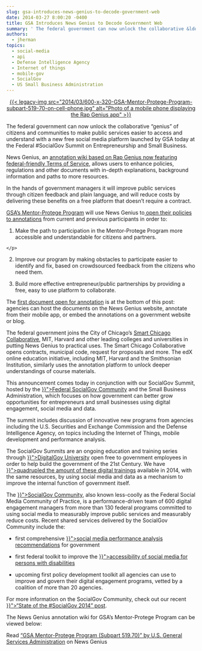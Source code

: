 ```yaml
---
slug: gsa-introduces-news-genius-to-decode-government-web
date: 2014-03-27 8:00:20 -0400
title: GSA Introduces News Genius to Decode Government Web
summary: ' The federal government can now unlock the collaborative &ldquo;genius&rdquo; of citizens and communities to make public services easier to access and understand with a new free social media platform launched by GSA today at the Federal #SocialGov Summit on Entrepreneurship and'
authors:
  - jherman
topics:
  - social-media
  - api
  - Defense Intelligence Agency
  - Internet of things
  - mobile-gov
  - SocialGov
  - US Small Business Administration
---
```


<p dir="ltr" style="text-align: center;">
  <a href="https://s3.amazonaws.com/digitalgov/_legacy-img/2014/03/photo-4.jpg">{{< legacy-img src="2014/03/600-x-320-GSA-Mentor-Protege-Program-subpart-519-70-on-cell-phone.jpg" alt="Photo of a mobile phone displaying the Rap Genius app" >}}</a>
</p>

<p dir="ltr">
  The federal government can now unlock the collaborative “genius” of citizens and communities to make public services easier to access and understand with a new free social media platform launched by GSA today at the Federal #SocialGov Summit on Entrepreneurship and Small Business.
</p>

<p dir="ltr">
  News Genius, an <a href="http://news.rapgenius.com/">annotation wiki based on Rap Genius now featuring federal-friendly Terms of Service</a>, allows users to enhance policies, regulations and other documents with in-depth explanations, background information and paths to more resources.
</p>

<p dir="ltr">
  In the hands of government managers it will improve public services through citizen feedback and plain language, and will reduce costs by delivering these benefits on a free platform that doesn’t require a contract.
</p>

<p dir="ltr">
  <a href="http://www.gsa.gov/portal/content/105301?utm_source=SBU&utm_medium=print-radio&utm_term=mentorprotege&utm_campaign=shortcuts">GSA’s Mentor-Protege Program</a> will use News Genius to<a href="http://news.rapgenius.com/Us-general-services-administration-gsa-mentor-protege-program-subpart-51970-annotated"> open their policies to annotations</a> from current and previous participants in order to:
</p>

  1. <p dir="ltr">
      Make the path to participation in the Mentor-Protege Program more accessible and understandable for citizens and partners.
    </p>

<ol start="2">
  <li>
    <p dir="ltr">
      Improve our program by making obstacles to participate easier to identify and fix, based on crowdsourced feedback from the citizens who need them.
    </p>
  </li>
</ol>

<ol start="3">
  <li>
    <p dir="ltr">
      Build more effective entrepreneur/public partnerships by providing a free, easy to use platform to collaborate.
    </p>
  </li>
</ol>

<p dir="ltr">
  The <a href="http://news.rapgenius.com/Us-general-services-administration-gsa-mentor-protege-program-subpart-51970-annotated">first document open for annotation</a> is at the bottom of this post: agencies can host the documents on the News Genius website, annotate from their mobile app, or embed the annotations on a government website or blog.
</p>

<p dir="ltr">
  The federal government joins the City of Chicago’s <a href="http://news.rapgenius.com/SmartChicago">Smart Chicago Collaborative</a>, MIT, Harvard and other leading colleges and universities in putting News Genius to practical uses. The Smart Chicago Collaborative opens contracts, municipal code, request for proposals and more. The edX online education initiative, including MIT, Harvard and the Smithsonian Institution, similarly uses the annotation platform to unlock deeper understandings of course materials.
</p>

<p dir="ltr">
  This announcement comes today in conjunction with our SocialGov Summit, hosted by the <a href="{{< link "social-media.md" >}}">Federal SocialGov Community</a> and the Small Business Administration, which focuses on how government can better grow opportunities for entrepreneurs and small businesses using digital engagement, social media and data.
</p>

<p dir="ltr">
  The summit includes discussion of innovative new programs from agencies including the U.S. Securities and Exchange Commission and the Defense Intelligence Agency, on topics including the Internet of Things, mobile development and performance analysis.
</p>

<p dir="ltr">
  The SocialGov Summits are an ongoing education and training series through <a href="{{< link "events" >}}">DigitalGov University</a> open free to government employees in order to help build the government of the 21st Century. We have <a href="{{< link "2014-01-28-innovation-means-more-better-cost-effective-digital-training.md" >}}">quadrupled the amount of these digital trainings</a> available in 2014, with the same resources, by using social media and data as a mechanism to improve the internal function of government itself.
</p>

<p dir="ltr">
  The <a href="{{< link "social-media.md" >}}">SocialGov Community</a>, also known less-coolly as the Federal Social Media Community of Practice, is a performance-driven team of 600 digital engagement managers from more than 130 federal programs committed to using social media to measurably improve public services and measurably reduce costs. Recent shared services delivered by the SocialGov Community include the:
</p>

  * <p dir="ltr">
      first comprehensive <a href="{{< link "2013-04-19-social-media-metrics-for-federal-agencies.md" >}}">social media performance analysis recommendations</a> for government
    </p>

  * <p dir="ltr">
      first federal toolkit to improve the <a href="{{< link "2012-11-30-socialgov-summit-highlights-accessibility-challenges.md" >}}">accessibility of social media for persons with disabilities</a>
    </p>

  * <p dir="ltr">
      upcoming first policy development toolkit all agencies can use to improve and govern their digital engagement programs, vetted by a coalition of more than 20 agencies.
    </p>

<p dir="ltr">
  For more information on the SocialGov Community, check out our recent <a href="{{< link "2014-02-18-state-of-the-socialgov-2014.md" >}}">“State of the #SocialGov 2014” post</a>.
</p>

<p dir="ltr">
  The News Genius annotation wiki for GSA’s Mentor-Protege Program can be viewed below:
</p>

<div id="rg_embed_link_386315" class="rg_embed_link">
  Read <a href="http://news.rapgenius.com/Us-general-services-administration-gsa-mentor-protege-program-subpart-51970-annotated">“GSA Mentor-Protege Program (Subpart 519.70)” by U.S. General Services Administration</a> on News Genius
</div>
